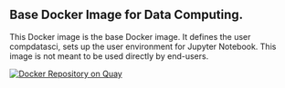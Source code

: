 ## Base Docker Image for Data Computing.

This Docker image is the base Docker image. It defines the user compdatasci, sets up the user environment for Jupyter Notebook. This image is not meant to be used directly by end-users.

[![Docker Repository on Quay](https://quay.io/repository/compdatasci/base/status "Docker Repository on Quay")](https://hub.docker.com/r/compdatasci/base)

